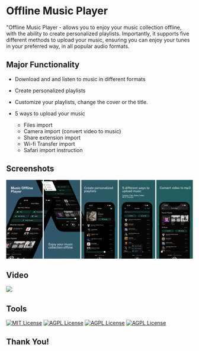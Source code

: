 # Offline Music Player

"Offline Music Player - allows you to enjoy your music collection offline, with the ability to create personalized playlists. 
Importantly, it supports five different methods to upload your music, ensuring you can enjoy your tunes in your preferred way, in all popular audio formats.
</p>

## Major Functionality

- Download and and listen to music in different formats

- Create personalized playlists
 
- Customize your playlists, change the cover or the title.
 
- 5 ways to upload your music
  - Files import
  - Camera import (convert video to music)
  - Share extension import
  - Wi-fi Transfer import
  - Safari import instruction
    
## Screenshots
<!--
-->
</p>

![TaskFlowBoard](https://github.com/Dima-Bulgakov/Offline-Music-Player/blob/b3e9f898a07929b12369fa2274d9fc932a16f9a1/CoverMusicPlayer.png)

## Video
<img src="https://github.com/Dima-Bulgakov/Pet-Project-Aldebaran/assets/111886499/2f046092-9656-4ebf-aafe-a27547d81fa2" width="200">


## Tools

[![MIT License](https://img.shields.io/badge/-Swift-orange)](https://developer.apple.com/swift/)
[![AGPL License](https://img.shields.io/badge/-iOS-black)](https://www.apple.com/ios/ios-16/)
[![AGPL License](https://img.shields.io/badge/-SwiftUI-Green)](https://www.apple.com/ios/ios-16/)
[![AGPL License](https://img.shields.io/badge/-MVVM-Blue)](https://www.apple.com/ios/ios-16/)
## Thank You!
